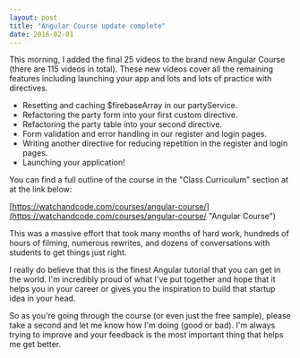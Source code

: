 ```yaml
---
layout: post
title: "Angular Course update complete"
date: 2016-02-01
---
```


This morning, I added the final 25 videos to the brand new Angular Course (there are 115 videos in total). These new videos cover all the remaining features including launching your app and lots and lots of practice with directives.

* Resetting and caching $firebaseArray in our partyService.
* Refactoring the party form into your first custom directive.
* Refactoring the party table into your second directive.
* Form validation and error handling in our register and login pages.
* Writing another directive for reducing repetition in the register and login pages.
* Launching your application!

You can find a full outline of the course in the "Class Curriculum" section at at the link below:


[https://watchandcode.com/courses/angular-course/](https://watchandcode.com/courses/angular-course/ "Angular Course")

This was a massive effort that took many months of hard work, hundreds of hours of filming, numerous rewrites, and dozens of conversations with students to get things just right.

I really do believe that this is the finest Angular tutorial that you can get in the world. I'm incredibly proud of what I've put together and hope that it helps you in your career or gives you the inspiration to build that startup idea in your head.

So as you're going through the course (or even just the free sample), please take a second and let me know how I'm doing (good or bad). I'm always trying to improve and your feedback is the most important thing that helps me get better.
